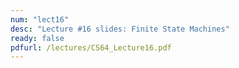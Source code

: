```yaml
---
num: "lect16"
desc: "Lecture #16 slides: Finite State Machines"
ready: false
pdfurl: /lectures/CS64_Lecture16.pdf
---
```


